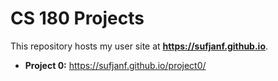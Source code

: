 # CS 180 Projects 

This repository hosts my user site at **https://sufjanf.github.io**.

- **Project 0:** https://sufjanf.github.io/project0/



